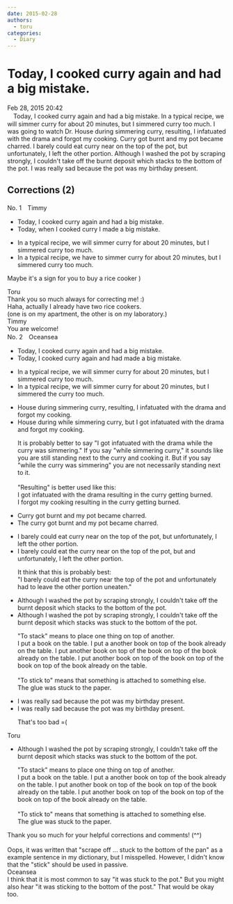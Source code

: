 ```yaml
---
date: 2015-02-28
authors:
  - toru
categories:
  - Diary
---
```


<h1 id="subject_show">Today, I cooked curry again and had a big mistake.</h1>
<div class="date">Feb 28, 2015 20:42</div>
<div id="post"><div id="body_show_ori">
　Today, I cooked curry again and had a big mistake. In a typical recipe, we will simmer curry for about 20 minutes, but I simmered curry too much. I was going to watch Dr. House during simmering curry, resulting, I infatuated with the drama and forgot my cooking. Curry got burnt and my pot became charred. I barely could eat curry near on the top of the pot, but unfortunately, I left the other portion. Although I washed the pot by scraping strongly, I couldn't take off the burnt deposit which stacks to the bottom of the pot. I was really sad because the pot was my birthday present.
</div></div>

<!-- more -->


## Corrections (2)
<div id="block"><div class="first_name"> No. 1　<span class="just_name">Timmy</span></div><div id="block2">
<ul class="correction_field">
<li class="incorrect">Today, I cooked curry again and had a big mistake.</li>
<li class="corrected correct">
Today, <span class="f_blue">when</span> I cooked curry <span class="f_blue">I made</span> a big mistake.
</li>
</ul>
<ul class="correction_field">
<li class="incorrect">In a typical recipe, we will simmer curry for about 20 minutes, but I simmered curry too much.</li>
<li class="corrected correct">
In a typical recipe, we <span class="f_blue">have to</span> simmer curry for about 20 minutes, but I simmered curry too much.
</li>
</ul>
<p class="comment_small">
 Maybe it's a sign for you to buy a rice cooker )
</p>

</div><div class="name"><span class="just_name">Toru</span><br>
Thank you so much always for correcting me! :)<br/>Haha, actually I already have two rice cookers.<br/>(one is on my apartment, the other is on my laboratory.)
</div>
<div class="name"><span class="just_name">Timmy</span><br>
You are welcome!
</div>
</div>
<div id="block"><div class="first_name"> No. 2　<span class="just_name">Oceansea</span></div><div id="block2">
<ul class="correction_field">
<li class="incorrect">Today, I cooked curry again and had a big mistake.</li>
<li class="corrected correct">
Today, I cooked curry again and <span class="f_gray"><span class="sline">had </span></span><span class="f_red">made </span>a big mistake.
</li>
</ul>
<ul class="correction_field">
<li class="incorrect">In a typical recipe, we will simmer curry for about 20 minutes, but I simmered curry too much.</li>
<li class="corrected correct">
In a typical recipe, we will simmer curry for about 20 minutes, but I simmered <span class="f_blue">the</span> curry too much.
</li>
</ul>
<ul class="correction_field">
<li class="incorrect">House during simmering curry, resulting, I infatuated with the drama and forgot my cooking.</li>
<li class="corrected correct">
House <span class="sline"><span class="f_red">during</span></span> <span class="f_blue">while </span>simmering curry, <span class="f_red">but </span>I <span class="f_blue">got </span>infatuated with the drama and forgot my cooking.
<p class="correction_comment">It is probably better to say "I got infatuated with the drama while the curry was simmering." If you say "while simmering curry," it sounds like you are still standing next to the curry and cooking it. But if you say "while the curry was simmering" you are not necessarily standing next to it.<br/><br/>"Resulting" is better used like this:<br/>I got infatuated with the drama resulting in the curry getting burned.<br/>I forgot my cooking resulting in the curry getting burned.</p>
</li>
</ul>
<ul class="correction_field">
<li class="incorrect">Curry got burnt and my pot became charred.</li>
<li class="corrected correct">
<span class="f_blue">The c</span>urry got burnt and my pot became charred.
</li>
</ul>
<ul class="correction_field">
<li class="incorrect">I barely could eat curry near on the top of the pot, but unfortunately, I left the other portion.</li>
<li class="corrected correct">
I barely could eat <span class="f_blue">the</span> curry near <span class="f_red"><span class="sline">on </span></span>the top of the pot, <span class="f_gray"><span class="sline">but </span></span><span class="f_red">and </span>unfortunately, I left the other portion.
<p class="correction_comment">It think that this is probably best:<br/>"I barely could eat the curry near the top of the pot and unfortunately had to leave the other portion uneaten."</p>
</li>
</ul>
<ul class="correction_field">
<li class="incorrect">Although I washed the pot by scraping strongly, I couldn't take off the burnt deposit which stacks to the bottom of the pot.</li>
<li class="corrected correct">
Although I washed the pot by scraping strongly, I couldn't take off the burnt deposit which <span class="sline"><span class="f_gray">stacks </span></span><span class="f_red">was stuck</span> to the bottom of the pot.
<p class="correction_comment">"To stack" means to place one thing on top of another.<br/>I put a book on the table. I put a another book on top of the book already on the table. I put another book on top of the book on top of the book already on the table. I put another book on top of the book on top of the book on top of the book already on the table.<br/><br/>"To stick to" means that something is attached to something else.<br/>The glue was stuck to the paper.</p>
</li>
</ul>
<ul class="correction_field">
<li class="incorrect">I was really sad because the pot was my birthday present.</li>
<li class="corrected correct">
I was really sad because the pot was my birthday present.
<p class="correction_comment">That's too bad =(</p>
</li>
</ul>
</div><div class="name"><span class="just_name">Toru</span><br><div class="quote_field"><ul class="correction_field">
<li class="corrected correct">
Although I washed the pot by scraping strongly, I couldn't take off the burnt deposit which <span class="sline"><span class="f_gray">stacks </span></span><span class="f_red">was stuck</span> to the bottom of the pot.
<p class="correction_comment">
"To stack" means to place one thing on top of another.<br/>I put a book on the table. I put a another book on top of the book already on the table. I put another book on top of the book on top of the book already on the table. I put another book on top of the book on top of the book on top of the book already on the table.<br/><br/>"To stick to" means that something is attached to something else.<br/>The glue was stuck to the paper.
</p>
</li>
</ul></div>
Thank you so much for your helpful corrections and comments! (^^)<br/><br/>Oops, it was written that "scrape off ... stuck to the bottom of the pan" as a example sentence in my dictionary, but I misspelled. However, I didn't know that the "stick" should be used in passive.
</div>
<div class="name"><span class="just_name">Oceansea</span><br>
I think that it is most common to say "it was stuck to the pot." But you might also hear "it was sticking to the bottom of the post." That would be okay too.
</div>
</div>
